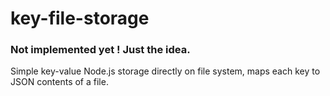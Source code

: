 # key-file-storage
### Not implemented yet ! Just the idea.
Simple key-value Node.js storage directly on file system, maps each key to JSON contents of a file.
